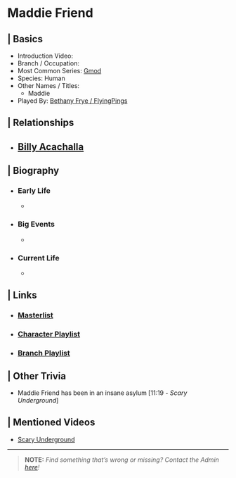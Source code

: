# Maddie Friend 


## | Basics  
- Introduction Video: []()  
- Branch / Occupation:   
- Most Common Series: [Gmod](./6.Series/Gmod.md)  
- Species: Human  
- Other Names / Titles:   
  - Maddie  
- Played By: [Bethany Frye / FlyingPings](./3.Siblings/3.3.Bethany-Frye-FlyingPings.md)  


## | Relationships  
- [**Billy Acachalla**]()  
  -   


## | Biography  
- ### Early Life  
  -   
- ### Big Events  
  -   
- ### Current Life  
  -   

 
## | Links  
- ### [Masterlist]()  
- ### [Character Playlist]()  
- ### [Branch Playlist]()  


## | Other Trivia  
- Maddie Friend has been in an insane asylum \[11:19 - *Scary Underground*]

## | Mentioned Videos
- [Scary Underground]()

----

> **NOTE:** *Find something that’s wrong or missing? Contact the Admin [here](./chapter_2.md)!*